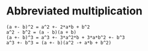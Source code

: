 # Abbreviated multiplication

	(a +- b)^2 = a^2 +- 2*a*b + b^2
	a^2 - b^2 = (a - b)(a + b)
	(a +- b)^3 = a^3 +- 3*a^2*b + 3*a*b^2 +- b^3
	a^3 +- b^3 = (a +- b)(a^2 -+ a*b + b^2)
